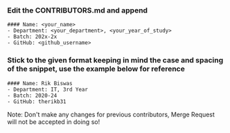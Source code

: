 ### Edit the CONTRIBUTORS.md and append

```
#### Name: <your_name>
- Department: <your_department>, <your_year_of_study>
- Batch: 202x-2x
- GitHub: <github_username>
```

### Stick to the given format keeping in mind the case and spacing of the snippet, use the example below for reference
```
#### Name: Rik Biswas
- Department: IT, 3rd Year
- Batch: 2020-24
- GitHub: therikb31
```

Note: Don't make any changes for previous contributors, Merge Request will not be accepted in doing so!
